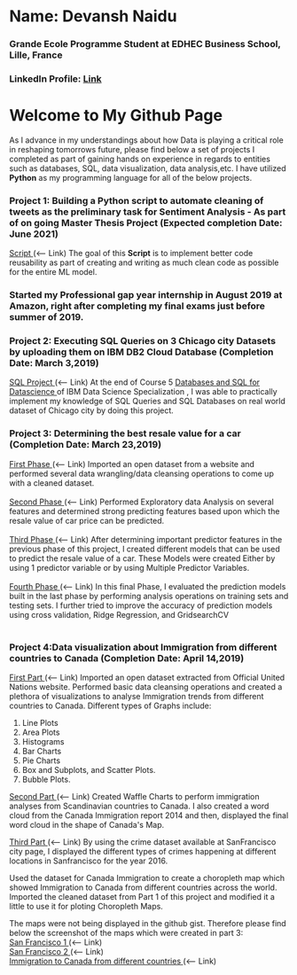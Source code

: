 
# Name: Devansh Naidu <br/>
### Grande Ecole Programme Student at EDHEC Business School, Lille, France <br/>
### LinkedIn Profile: <a href = "https://www.linkedin.com/in/devanshnaidu/"> Link </a>

# Welcome to My Github Page

As I advance in my understandings about how Data is playing a critical role in reshaping tomorrows future, please find below a set of projects I completed as part of gaining hands on experience in regards to entities such as databases, SQL, data visualization, data analysis,etc. I have utilized **Python** as my programming language for all of the below projects.

### Project 1: Building a Python script to automate cleaning of tweets as the preliminary task for Sentiment Analysis - As part of on going Master Thesis Project  (Expected completion Date: June 2021) <br/>
<a href = "https://www.linkedin.com/in/devanshnaidu/"> Script </a> (<-- Link) The goal of this **Script** is to implement better code reusability as part of creating and writing as much clean code as possible for the entire ML model.

### Started my Professional gap year internship in August 2019 at Amazon, right after completing my final exams just before summer of 2019.

### Project 2: Executing SQL Queries on 3 Chicago city Datasets by uploading them on IBM DB2 Cloud Database  (Completion Date: March 3,2019) <br/>
<a href = "https://gist.github.com/Devansh93/b1a9b4906178ae80ae40a0db0cd448cd"> SQL Project </a> (<-- Link) At the end of Course 5 <a href = "https://www.coursera.org/learn/sql-data-science"> Databases and SQL for Datascience </a> of IBM Data Science Specialization , I was able to practically implement my knowledge of SQL Queries and SQL Databases on real world dataset of Chicago city by doing this project.

### Project 3: Determining the best resale value for a car (Completion Date: March 23,2019) <br/>
<a href = "https://gist.github.com/Devansh93/07b6979b71cb92952e6ea106119f24d2"> First Phase </a> (<-- Link) Imported an open dataset from a website and performed several data wrangling/data cleansing operations to come up with a cleaned dataset. <br/><br/>
<a href = "https://gist.github.com/Devansh93/f7724507f590cfae1e7f3a6c14067aab"> Second Phase </a> (<-- Link) Performed Exploratory data Analysis on several features and determined strong predicting features based upon which the resale value of car price can be predicted. <br/><br/>
<a href = "https://gist.github.com/Devansh93/734efa2e52dcf2e6978dae3c4e84f5b6"> Third Phase </a> (<-- Link) After determining important predictor features in the previous phase of this project, I created different models that can be used to predict the resale value of a car. These Models were created Either by using 1 predictor variable or by using Multiple Predictor Variables. <br/><br/>
<a href = "https://gist.github.com/Devansh93/6cfd964b386058e69b5d49e94f65b164"> Fourth Phase </a> (<-- Link) In this final Phase, I evaluated the prediction models built in the last phase by performing analysis operations on training sets and testing sets. I further tried to improve the accuracy of prediction models using cross validation, Ridge Regression, and GridsearchCV <br/><br/>

### Project 4:Data visualization about Immigration from different countries to Canada (Completion Date: April 14,2019) <br/>
<a href = "https://gist.github.com/Devansh93/fc959b6a20a198f8864d437e3cab787e"> First Part </a> (<-- Link) Imported an open dataset extracted from Official United Nations website. Performed basic data cleansing operations and created a plethora of visualizations to analyse Immigration trends from different countries to Canada. Different types of Graphs include:
1. Line Plots
2. Area Plots
3. Histograms
4. Bar Charts
5. Pie Charts
6. Box and Subplots, and Scatter Plots.
7. Bubble Plots.

<a href = "https://gist.github.com/Devansh93/19ad6bf3de1038270617b5eaddb5f0fa"> Second Part </a> (<-- Link) Created Waffle Charts to perform immigration analyses from Scandinavian countries to Canada. I also created a word cloud from the Canada Immigration report 2014 and then, displayed the final word cloud in the shape of Canada's Map.

<a href = "https://gist.github.com/Devansh93/b3b4f14fb4fafe66dcf5383e04dc8aac"> Third Part </a> (<-- Link) By using the crime dataset available at SanFrancisco city page, I displayed the different types of crimes happening at different locations in Sanfrancisco for the year 2016.

Used the dataset for Canada Immigration to create a choropleth map which showed Immigration to Canada from different countries across the world. Imported the cleaned dataset from Part 1 of this project and modified it a little to use it for ploting Choropleth Maps.

The maps were not being displayed in the github gist. Therefore please find below the screenshot of the maps which were created in part 3: 
<br><a href = "http://i68.tinypic.com/289cwg0.png"> San Francisco 1 </a>  (<-- Link) 
<br><a href = "http://i63.tinypic.com/r8hxqe.png"> San Francisco 2 </a> (<-- Link) 
<br><a href = "http://i65.tinypic.com/zyiniv.png"> Immigration to Canada from different countries </a>  (<-- Link) 


